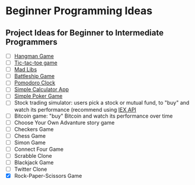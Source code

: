 # Beginner Programming Ideas
## Project Ideas for Beginner to Intermediate Programmers

- [ ] [Hangman Game]()
- [ ] [Tic-tac-toe game]()
- [ ] [Mad Libs]()
- [ ] [Battleship Game]()
- [ ] [Pomodoro Clock]()
- [ ] [Simple Calculator App]()
- [ ] [Simple Poker Game]()
- [ ] Stock trading simulator: users pick a stock or mutual fund, to "buy" and watch its performance (recommend using [IEX API](https://iextrading.com/developer/docs/)
- [ ] Bitcoin game: "buy" Bitcoin and watch its performance over time
- [ ] Choose Your Own Advanture story game
- [ ] Checkers Game
- [ ] Chess Game
- [ ] Simon Game
- [ ] Connect Four Game
- [ ] Scrabble Clone
- [ ] Blackjack Game
- [ ] Twitter Clone
- [X] Rock-Paper-Scissors Game

